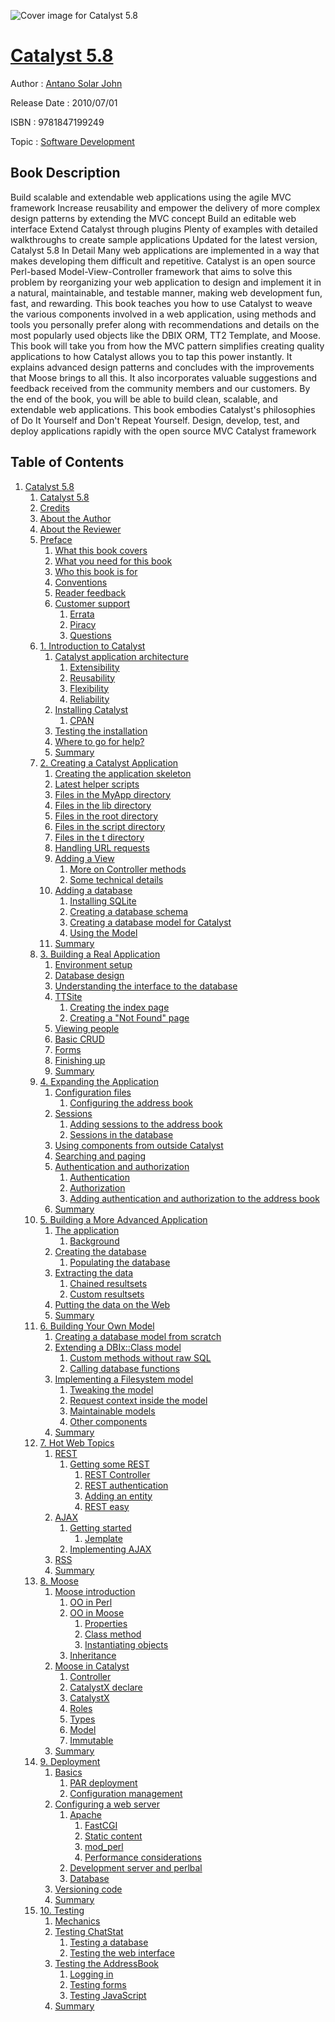 ![Cover image for Catalyst 5.8](https://imgdetail.ebookreading.net/cover/cover/software_development/EB9781847199249.jpg)

[Catalyst 5.8](https://ebookreading.net/view/book/Catalyst+5.8-EB9781847199249_1.html "Catalyst 5.8")
====================================================================================================================

Author : [Antano Solar John](https://ebookreading.net/search/author/Antano+Solar+John)

Release Date : 2010/07/01

ISBN : 9781847199249

Topic : [Software Development](https://ebookreading.net/search/category/software-development)

Book Description
-----------------

Build scalable and extendable web applications using the agile MVC framework
Increase reusability and empower the delivery of more complex design patterns by extending the MVC concept
Build an editable web interface
Extend Catalyst through plugins
Plenty of examples with detailed walkthroughs to create sample applications
Updated for the latest version, Catalyst 5.8
In Detail
Many web applications are implemented in a way that makes developing them difficult and repetitive. Catalyst is an open source Perl-based Model-View-Controller framework that aims to solve this problem by reorganizing your web application to design and implement it in a natural, maintainable, and testable manner, making web development fun, fast, and rewarding.
This book teaches you how to use Catalyst to weave the various components involved in a web application, using methods and tools you personally prefer along with recommendations and details on the most popularly used objects like the DBIX ORM, TT2 Template, and Moose.
This book will take you from how the MVC pattern simplifies creating quality applications to how Catalyst allows you to tap this power instantly. It explains advanced design patterns and concludes with the improvements that Moose brings to all this. It also incorporates valuable suggestions and feedback received from the community members and our customers. By the end of the book, you will be able to build clean, scalable, and extendable web applications. This book embodies Catalyst's philosophies of Do It Yourself and Don't Repeat Yourself.
Design, develop, test, and deploy applications rapidly with the open source MVC Catalyst framework
              
Table of Contents
-----------------

1. [Catalyst 5.8](https://ebookreading.net/view/book/Catalyst+5.8-EB9781847199249_2.html)
    1. [Catalyst 5.8](https://ebookreading.net/view/book/Catalyst+5.8-EB9781847199249_3.html)
    1. [Credits](https://ebookreading.net/view/book/Catalyst+5.8-EB9781847199249_4.html)
    1. [About the Author](https://ebookreading.net/view/book/Catalyst+5.8-EB9781847199249_5.html)
    1. [About the Reviewer](https://ebookreading.net/view/book/Catalyst+5.8-EB9781847199249_6.html)
    1. [Preface](https://ebookreading.net/view/book/Catalyst+5.8-EB9781847199249_7.html)
        1. [What this book covers](https://ebookreading.net/view/book/Catalyst+5.8-EB9781847199249_7.html#ch00lvl1sec01)
        1. [What you need for this book](https://ebookreading.net/view/book/Catalyst+5.8-EB9781847199249_8.html)
        1. [Who this book is for](https://ebookreading.net/view/book/Catalyst+5.8-EB9781847199249_9.html)
        1. [Conventions](https://ebookreading.net/view/book/Catalyst+5.8-EB9781847199249_10.html)
        1. [Reader feedback](https://ebookreading.net/view/book/Catalyst+5.8-EB9781847199249_11.html)
        1. [Customer support](https://ebookreading.net/view/book/Catalyst+5.8-EB9781847199249_12.html)
            1. [Errata](https://ebookreading.net/view/book/Catalyst+5.8-EB9781847199249_12.html#ch00lvl2sec01)
            1. [Piracy](https://ebookreading.net/view/book/Catalyst+5.8-EB9781847199249_12.html#ch00lvl2sec02)
            1. [Questions](https://ebookreading.net/view/book/Catalyst+5.8-EB9781847199249_12.html#ch00lvl2sec03)
    1. [1. Introduction to Catalyst](https://ebookreading.net/view/book/Catalyst+5.8-EB9781847199249_13.html)
        1. [Catalyst application architecture](https://ebookreading.net/view/book/Catalyst+5.8-EB9781847199249_13.html#ch01lvl1sec01)
            1. [Extensibility](https://ebookreading.net/view/book/Catalyst+5.8-EB9781847199249_13.html#ch01lvl2sec01)
            1. [Reusability](https://ebookreading.net/view/book/Catalyst+5.8-EB9781847199249_13.html#ch01lvl2sec02)
            1. [Flexibility](https://ebookreading.net/view/book/Catalyst+5.8-EB9781847199249_13.html#ch01lvl2sec03)
            1. [Reliability](https://ebookreading.net/view/book/Catalyst+5.8-EB9781847199249_13.html#ch01lvl2sec04)
        1. [Installing Catalyst](https://ebookreading.net/view/book/Catalyst+5.8-EB9781847199249_14.html)
            1. [CPAN](https://ebookreading.net/view/book/Catalyst+5.8-EB9781847199249_14.html#ch01lvl2sec05)
        1. [Testing the installation](https://ebookreading.net/view/book/Catalyst+5.8-EB9781847199249_15.html)
        1. [Where to go for help?](https://ebookreading.net/view/book/Catalyst+5.8-EB9781847199249_16.html)
        1. [Summary](https://ebookreading.net/view/book/Catalyst+5.8-EB9781847199249_17.html)
    1. [2. Creating a Catalyst Application](https://ebookreading.net/view/book/Catalyst+5.8-EB9781847199249_18.html)
        1. [Creating the application skeleton](https://ebookreading.net/view/book/Catalyst+5.8-EB9781847199249_18.html#ch02lvl1sec01)
        1. [Latest helper scripts](https://ebookreading.net/view/book/Catalyst+5.8-EB9781847199249_19.html)
        1. [Files in the MyApp directory](https://ebookreading.net/view/book/Catalyst+5.8-EB9781847199249_20.html)
        1. [Files in the lib directory](https://ebookreading.net/view/book/Catalyst+5.8-EB9781847199249_21.html)
        1. [Files in the root directory](https://ebookreading.net/view/book/Catalyst+5.8-EB9781847199249_22.html)
        1. [Files in the script directory](https://ebookreading.net/view/book/Catalyst+5.8-EB9781847199249_23.html)
        1. [Files in the t directory](https://ebookreading.net/view/book/Catalyst+5.8-EB9781847199249_24.html)
        1. [Handling URL requests](https://ebookreading.net/view/book/Catalyst+5.8-EB9781847199249_25.html)
        1. [Adding a View](https://ebookreading.net/view/book/Catalyst+5.8-EB9781847199249_26.html)
            1. [More on Controller methods](https://ebookreading.net/view/book/Catalyst+5.8-EB9781847199249_26.html#ch02lvl2sec01)
            1. [Some technical details](https://ebookreading.net/view/book/Catalyst+5.8-EB9781847199249_26.html#ch02lvl2sec02)
        1. [Adding a database](https://ebookreading.net/view/book/Catalyst+5.8-EB9781847199249_27.html)
            1. [Installing SQLite](https://ebookreading.net/view/book/Catalyst+5.8-EB9781847199249_27.html#ch02lvl2sec03)
            1. [Creating a database schema](https://ebookreading.net/view/book/Catalyst+5.8-EB9781847199249_27.html#ch02lvl2sec04)
            1. [Creating a database model for Catalyst](https://ebookreading.net/view/book/Catalyst+5.8-EB9781847199249_27.html#ch02lvl2sec05)
            1. [Using the Model](https://ebookreading.net/view/book/Catalyst+5.8-EB9781847199249_27.html#ch02lvl2sec06)
        1. [Summary](https://ebookreading.net/view/book/Catalyst+5.8-EB9781847199249_28.html)
    1. [3. Building a Real Application](https://ebookreading.net/view/book/Catalyst+5.8-EB9781847199249_29.html)
        1. [Environment setup](https://ebookreading.net/view/book/Catalyst+5.8-EB9781847199249_29.html#ch03lvl1sec01)
        1. [Database design](https://ebookreading.net/view/book/Catalyst+5.8-EB9781847199249_30.html)
        1. [Understanding the interface to the database](https://ebookreading.net/view/book/Catalyst+5.8-EB9781847199249_31.html)
        1. [TTSite](https://ebookreading.net/view/book/Catalyst+5.8-EB9781847199249_32.html)
            1. [Creating the index page](https://ebookreading.net/view/book/Catalyst+5.8-EB9781847199249_32.html#ch03lvl2sec01)
            1. [Creating a &quot;Not Found&quot; page](https://ebookreading.net/view/book/Catalyst+5.8-EB9781847199249_32.html#ch03lvl2sec02)
        1. [Viewing people](https://ebookreading.net/view/book/Catalyst+5.8-EB9781847199249_33.html)
        1. [Basic CRUD](https://ebookreading.net/view/book/Catalyst+5.8-EB9781847199249_34.html)
        1. [Forms](https://ebookreading.net/view/book/Catalyst+5.8-EB9781847199249_35.html)
        1. [Finishing up](https://ebookreading.net/view/book/Catalyst+5.8-EB9781847199249_36.html)
        1. [Summary](https://ebookreading.net/view/book/Catalyst+5.8-EB9781847199249_37.html)
    1. [4. Expanding the Application](https://ebookreading.net/view/book/Catalyst+5.8-EB9781847199249_38.html)
        1. [Configuration files](https://ebookreading.net/view/book/Catalyst+5.8-EB9781847199249_38.html#ch04lvl1sec01)
            1. [Configuring the address book](https://ebookreading.net/view/book/Catalyst+5.8-EB9781847199249_38.html#ch04lvl2sec01)
        1. [Sessions](https://ebookreading.net/view/book/Catalyst+5.8-EB9781847199249_39.html)
            1. [Adding sessions to the address book](https://ebookreading.net/view/book/Catalyst+5.8-EB9781847199249_39.html#ch04lvl2sec02)
            1. [Sessions in the database](https://ebookreading.net/view/book/Catalyst+5.8-EB9781847199249_39.html#ch04lvl2sec03)
        1. [Using components from outside Catalyst](https://ebookreading.net/view/book/Catalyst+5.8-EB9781847199249_40.html)
        1. [Searching and paging](https://ebookreading.net/view/book/Catalyst+5.8-EB9781847199249_41.html)
        1. [Authentication and authorization](https://ebookreading.net/view/book/Catalyst+5.8-EB9781847199249_42.html)
            1. [Authentication](https://ebookreading.net/view/book/Catalyst+5.8-EB9781847199249_42.html#ch04lvl2sec04)
            1. [Authorization](https://ebookreading.net/view/book/Catalyst+5.8-EB9781847199249_42.html#ch04lvl2sec05)
            1. [Adding authentication and authorization to the address book](https://ebookreading.net/view/book/Catalyst+5.8-EB9781847199249_42.html#ch04lvl2sec06)
        1. [Summary](https://ebookreading.net/view/book/Catalyst+5.8-EB9781847199249_43.html)
    1. [5. Building a More Advanced Application](https://ebookreading.net/view/book/Catalyst+5.8-EB9781847199249_44.html)
        1. [The application](https://ebookreading.net/view/book/Catalyst+5.8-EB9781847199249_44.html#ch05lvl1sec01)
            1. [Background](https://ebookreading.net/view/book/Catalyst+5.8-EB9781847199249_44.html#ch05lvl2sec01)
        1. [Creating the database](https://ebookreading.net/view/book/Catalyst+5.8-EB9781847199249_45.html)
            1. [Populating the database](https://ebookreading.net/view/book/Catalyst+5.8-EB9781847199249_45.html#ch05lvl2sec02)
        1. [Extracting the data](https://ebookreading.net/view/book/Catalyst+5.8-EB9781847199249_46.html)
            1. [Chained resultsets](https://ebookreading.net/view/book/Catalyst+5.8-EB9781847199249_46.html#ch05lvl2sec03)
            1. [Custom resultsets](https://ebookreading.net/view/book/Catalyst+5.8-EB9781847199249_46.html#ch05lvl2sec04)
        1. [Putting the data on the Web](https://ebookreading.net/view/book/Catalyst+5.8-EB9781847199249_47.html)
        1. [Summary](https://ebookreading.net/view/book/Catalyst+5.8-EB9781847199249_48.html)
    1. [6. Building Your Own Model](https://ebookreading.net/view/book/Catalyst+5.8-EB9781847199249_49.html)
        1. [Creating a database model from scratch](https://ebookreading.net/view/book/Catalyst+5.8-EB9781847199249_49.html#ch06lvl1sec01)
        1. [Extending a DBIx::Class model](https://ebookreading.net/view/book/Catalyst+5.8-EB9781847199249_50.html)
            1. [Custom methods without raw SQL](https://ebookreading.net/view/book/Catalyst+5.8-EB9781847199249_50.html#ch06lvl2sec01)
            1. [Calling database functions](https://ebookreading.net/view/book/Catalyst+5.8-EB9781847199249_50.html#ch06lvl2sec02)
        1. [Implementing a Filesystem model](https://ebookreading.net/view/book/Catalyst+5.8-EB9781847199249_51.html)
            1. [Tweaking the model](https://ebookreading.net/view/book/Catalyst+5.8-EB9781847199249_51.html#ch06lvl2sec03)
            1. [Request context inside the model](https://ebookreading.net/view/book/Catalyst+5.8-EB9781847199249_51.html#ch06lvl2sec04)
            1. [Maintainable models](https://ebookreading.net/view/book/Catalyst+5.8-EB9781847199249_51.html#ch06lvl2sec05)
            1. [Other components](https://ebookreading.net/view/book/Catalyst+5.8-EB9781847199249_51.html#ch06lvl2sec06)
        1. [Summary](https://ebookreading.net/view/book/Catalyst+5.8-EB9781847199249_52.html)
    1. [7. Hot Web Topics](https://ebookreading.net/view/book/Catalyst+5.8-EB9781847199249_53.html)
        1. [REST](https://ebookreading.net/view/book/Catalyst+5.8-EB9781847199249_53.html#ch07lvl1sec01)
            1. [Getting some REST](https://ebookreading.net/view/book/Catalyst+5.8-EB9781847199249_53.html#ch07lvl2sec01)
                1. [REST Controller](https://ebookreading.net/view/book/Catalyst+5.8-EB9781847199249_53.html#ch07lvl3sec01)
                1. [REST authentication](https://ebookreading.net/view/book/Catalyst+5.8-EB9781847199249_53.html#ch07lvl3sec02)
                1. [Adding an entity](https://ebookreading.net/view/book/Catalyst+5.8-EB9781847199249_53.html#ch07lvl3sec03)
                1. [REST easy](https://ebookreading.net/view/book/Catalyst+5.8-EB9781847199249_53.html#ch07lvl3sec04)
        1. [AJAX](https://ebookreading.net/view/book/Catalyst+5.8-EB9781847199249_54.html)
            1. [Getting started](https://ebookreading.net/view/book/Catalyst+5.8-EB9781847199249_54.html#ch07lvl2sec02)
                1. [Jemplate](https://ebookreading.net/view/book/Catalyst+5.8-EB9781847199249_54.html#ch07lvl3sec05)
            1. [Implementing AJAX](https://ebookreading.net/view/book/Catalyst+5.8-EB9781847199249_54.html#ch07lvl2sec03)
        1. [RSS](https://ebookreading.net/view/book/Catalyst+5.8-EB9781847199249_55.html)
        1. [Summary](https://ebookreading.net/view/book/Catalyst+5.8-EB9781847199249_56.html)
    1. [8. Moose](https://ebookreading.net/view/book/Catalyst+5.8-EB9781847199249_57.html)
        1. [Moose introduction](https://ebookreading.net/view/book/Catalyst+5.8-EB9781847199249_57.html#ch08lvl1sec01)
            1. [OO in Perl](https://ebookreading.net/view/book/Catalyst+5.8-EB9781847199249_57.html#ch08lvl2sec01)
            1. [OO in Moose](https://ebookreading.net/view/book/Catalyst+5.8-EB9781847199249_57.html#ch08lvl2sec02)
                1. [Properties](https://ebookreading.net/view/book/Catalyst+5.8-EB9781847199249_57.html#ch08lvl3sec01)
                1. [Class method](https://ebookreading.net/view/book/Catalyst+5.8-EB9781847199249_57.html#ch08lvl3sec02)
                1. [Instantiating objects](https://ebookreading.net/view/book/Catalyst+5.8-EB9781847199249_57.html#ch08lvl3sec03)
            1. [Inheritance](https://ebookreading.net/view/book/Catalyst+5.8-EB9781847199249_57.html#ch08lvl2sec03)
        1. [Moose in Catalyst](https://ebookreading.net/view/book/Catalyst+5.8-EB9781847199249_58.html)
            1. [Controller](https://ebookreading.net/view/book/Catalyst+5.8-EB9781847199249_58.html#ch08lvl2sec04)
            1. [CatalystX declare](https://ebookreading.net/view/book/Catalyst+5.8-EB9781847199249_58.html#ch08lvl2sec05)
            1. [CatalystX](https://ebookreading.net/view/book/Catalyst+5.8-EB9781847199249_58.html#ch08lvl2sec06)
            1. [Roles](https://ebookreading.net/view/book/Catalyst+5.8-EB9781847199249_58.html#ch08lvl2sec07)
            1. [Types](https://ebookreading.net/view/book/Catalyst+5.8-EB9781847199249_58.html#ch08lvl2sec08)
            1. [Model](https://ebookreading.net/view/book/Catalyst+5.8-EB9781847199249_58.html#ch08lvl2sec09)
            1. [Immutable](https://ebookreading.net/view/book/Catalyst+5.8-EB9781847199249_58.html#ch08lvl2sec10)
        1. [Summary](https://ebookreading.net/view/book/Catalyst+5.8-EB9781847199249_59.html)
    1. [9. Deployment](https://ebookreading.net/view/book/Catalyst+5.8-EB9781847199249_60.html)
        1. [Basics](https://ebookreading.net/view/book/Catalyst+5.8-EB9781847199249_60.html#ch09lvl1sec01)
            1. [PAR deployment](https://ebookreading.net/view/book/Catalyst+5.8-EB9781847199249_60.html#ch09lvl2sec01)
            1. [Configuration management](https://ebookreading.net/view/book/Catalyst+5.8-EB9781847199249_60.html#ch09lvl2sec02)
        1. [Configuring a web server](https://ebookreading.net/view/book/Catalyst+5.8-EB9781847199249_61.html)
            1. [Apache](https://ebookreading.net/view/book/Catalyst+5.8-EB9781847199249_61.html#ch09lvl2sec03)
                1. [FastCGI](https://ebookreading.net/view/book/Catalyst+5.8-EB9781847199249_61.html#ch09lvl3sec01)
                1. [Static content](https://ebookreading.net/view/book/Catalyst+5.8-EB9781847199249_61.html#ch09lvl3sec02)
                1. [mod_perl](https://ebookreading.net/view/book/Catalyst+5.8-EB9781847199249_61.html#ch09lvl3sec03)
                1. [Performance considerations](https://ebookreading.net/view/book/Catalyst+5.8-EB9781847199249_61.html#ch09lvl3sec04)
            1. [Development server and perlbal](https://ebookreading.net/view/book/Catalyst+5.8-EB9781847199249_61.html#ch09lvl2sec04)
            1. [Database](https://ebookreading.net/view/book/Catalyst+5.8-EB9781847199249_61.html#ch09lvl2sec05)
        1. [Versioning code](https://ebookreading.net/view/book/Catalyst+5.8-EB9781847199249_62.html)
        1. [Summary](https://ebookreading.net/view/book/Catalyst+5.8-EB9781847199249_63.html)
    1. [10. Testing](https://ebookreading.net/view/book/Catalyst+5.8-EB9781847199249_64.html)
        1. [Mechanics](https://ebookreading.net/view/book/Catalyst+5.8-EB9781847199249_64.html#ch10lvl1sec01)
        1. [Testing ChatStat](https://ebookreading.net/view/book/Catalyst+5.8-EB9781847199249_65.html)
            1. [Testing a database](https://ebookreading.net/view/book/Catalyst+5.8-EB9781847199249_65.html#ch10lvl2sec01)
            1. [Testing the web interface](https://ebookreading.net/view/book/Catalyst+5.8-EB9781847199249_65.html#ch10lvl2sec02)
        1. [Testing the AddressBook](https://ebookreading.net/view/book/Catalyst+5.8-EB9781847199249_66.html)
            1. [Logging in](https://ebookreading.net/view/book/Catalyst+5.8-EB9781847199249_66.html#ch10lvl2sec03)
            1. [Testing forms](https://ebookreading.net/view/book/Catalyst+5.8-EB9781847199249_66.html#ch10lvl2sec04)
            1. [Testing JavaScript](https://ebookreading.net/view/book/Catalyst+5.8-EB9781847199249_66.html#ch10lvl2sec05)
        1. [Summary](https://ebookreading.net/view/book/Catalyst+5.8-EB9781847199249_67.html)
